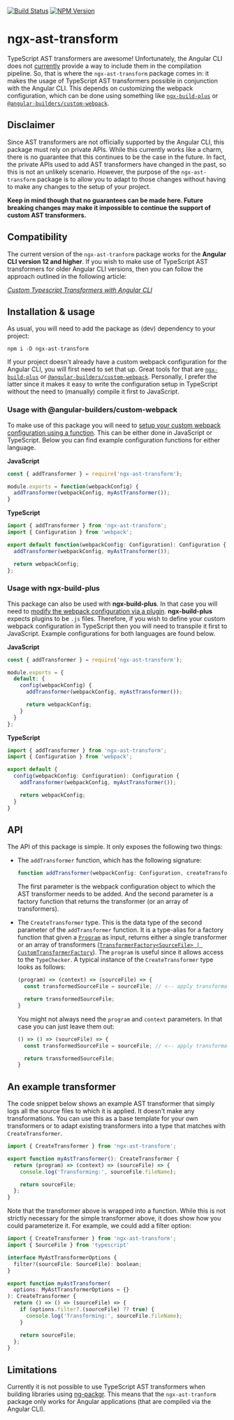 [![Build Status](https://github.com/dscheerens/ngx-ast-transform/actions/workflows/main.yml/badge.svg?branch=master)](https://github.com/dscheerens/ngx-ast-transform/actions/workflows/main.yml) [![NPM Version](https://img.shields.io/npm/v/ngx-ast-transform.svg)](https://www.npmjs.com/package/ngx-ast-transform)

# ngx-ast-transform

TypeScript AST transformers are awesome!
Unfortunately, the Angular CLI does not [currently](https://github.com/angular/angular/issues/22434) provide a way to include them in the compilation pipeline.
So, that is where the `ngx-ast-transform` package comes in: it makes the usage of TypeScript AST transformers possible in conjunction with the Angular CLI.
This depends on customizing the webpack configuration, which can be done using something like [`ngx-build-plus`](https://github.com/manfredsteyer/ngx-build-plus) or [`@angular-builders/custom-webpack`](https://github.com/just-jeb/angular-builders/tree/master/packages/custom-webpack).

## Disclaimer

Since AST transformers are not officially supported by the Angular CLI, this package must rely on private APIs.
While this currently works like a charm, there is no guarantee that this continues to be the case in the future.
In fact, the private APIs used to add AST transformers have changed in the past, so this is not an unlikely scenario.
However, the purpose of the `ngx-ast-transform` package is to allow you to adapt to those changes without having to make any changes to the setup of your project.

**Keep in mind though that no guarantees can be made here.
Future breaking changes may make it impossible to continue the support of custom AST transformers.**

## Compatibility

The current version of the `ngx-ast-tranform` package works for the **Angular CLI version 12 and higher**.
If you wish to make use of TypeScript AST transformers for older Angular CLI versions, then you can follow the approach outlined in the following article:

_[Custom Typescript Transformers with Angular CLI](https://medium.com/joolsoftware/custom-typescript-transformers-with-angular-cli-7f4150797e05)_

## Installation & usage

As usual, you will need to add the package as (dev) dependency to your project:

```shell
npm i -D ngx-ast-transform
```

If your project doesn't already have a custom webpack configuration for the Angular CLI, you will first need to set that up.
Great tools for that are [`ngx-build-plus`](https://github.com/manfredsteyer/ngx-build-plus) or [`@angular-builders/custom-webpack`](https://github.com/just-jeb/angular-builders/tree/master/packages/custom-webpack).
Personally, I prefer the latter since it makes it easy to write the configuration setup in TypeScript without the need to (manually) compile it first to JavaScript.

### Usage with **@angular-builders/custom-webpack**

To make use of this package you will need to [setup your custom webpack configuration using a function](https://github.com/just-jeb/angular-builders/tree/master/packages/custom-webpack#custom-webpack-config-function).
This can be either done in JavaScript or TypeScript.
Below you can find example configuration functions for either language.

**JavaScript**
```javascript
const { addTransformer } = require('ngx-ast-transform');

module.exports = function(webpackConfig) {
  addTransformer(webpackConfig, myAstTransformer());
}
```

**TypeScript**
```typescript
import { addTransformer } from 'ngx-ast-transform';
import { Configuration } from 'webpack';

export default function(webpackConfig: Configuration): Configuration {
  addTransformer(webpackConfig, myAstTransformer());

  return webpackConfig;
};
```

### Usage with **ngx-build-plus**

This package can also be used with **ngx-build-plus**.
In that case you will need to [modify the webpack configuration via a plugin](https://github.com/manfredsteyer/ngx-build-plus#using-plugins).
**ngx-build-plus** expects plugins to be `.js` files.
Therefore, if you wish to define your custom webpack configuration in TypeScript then you will need to transpile it first to JavaScript.
Example configurations for both languages are found below.

**JavaScript**
```javascript
const { addTransformer } = require('ngx-ast-transform');

module.exports = {
  default: {
    config(webpackConfig) {
      addTransformer(webpackConfig, myAstTransformer());

      return webpackConfig;
    }
  }
};
```

**TypeScript**
```typescript
import { addTransformer } from 'ngx-ast-transform';
import { Configuration } from 'webpack';

export default {
  config(webpackConfig: Configuration): Configuration {
    addTransformer(webpackConfig, myAstTransformer());

    return webpackConfig;
  }
}
```

## API

The API of this package is simple.
It only exposes the following two things:

* The `addTransformer` function, which has the following signature:

  ```typescript
  function addTransformer(webpackConfig: Configuration, createTransformers: CreateTransformer): void;
  ```

  The first parameter is the webpack configuration object to which the AST transformer needs to be added.
  And the second parameter is a factory function that returns the transformer (or an array of transformers).
* The `CreateTransformer` type.
  This is the data type of the second parameter of the `addTransformer` function.
  It is a type-alias for a factory function that given a [`Program`](https://github.com/microsoft/TypeScript/blob/v4.5.5/src/compiler/types.ts#L3934-L4044) as input, returns either a single transformer or an array of transformers ([`TransformerFactory<SourceFile> | CustomTransformerFactory`](https://github.com/microsoft/TypeScript/blob/v4.5.5/src/compiler/types.ts#L4075)).
  The `program` is useful since it allows access to the `TypeChecker`.
  A typical instance of the `CreateTransformer` type looks as follows:

  ```typescript
  (program) => (context) => (sourceFile) => {
    const transformedSourceFile = sourceFile; // <-- apply transformations here

    return transformedSourceFile;
  }
  ```

  You might not always need the `program` and `context` parameters.
  In that case you can just leave them out:

  ```typescript
  () => () => (sourceFile) => {
    const transformedSourceFile = sourceFile; // <-- apply transformations here

    return transformedSourceFile;
  }
  ```

## An example transformer

The code snippet below shows an example AST transformer that simply logs all the source files to which it is applied.
It doesn't make any transformations.
You can use this as a base template for your own transformers or to adapt existing transformers into a type that matches with `CreateTransformer`.

```typescript
import { CreateTransformer } from 'ngx-ast-transform';

export function myAstTransformer(): CreateTransformer {
  return (program) => (context) => (sourceFile) => {
    console.log('Transforming:', sourceFile.fileName);

    return sourceFile;
  };
}
```

Note that the transformer above is wrapped into a function.
While this is not strictly necessary for the simple transformer above, it does show how you could parameterize it.
For example, we could add a filter option:

```typescript
import { CreateTransformer } from 'ngx-ast-transform';
import { SourceFile } from 'typescript'

interface MyAstTransformerOptions {
  filter?(sourceFile: SourceFile): boolean;
}

export function myAstTransformer(
  options: MyAstTransformerOptions = {}
): CreateTransformer {
  return () => () => (sourceFile) => {
    if (options.filter?.(sourceFile) ?? true) {
      console.log('Transforming:', sourceFile.fileName);
    }

    return sourceFile;
  };
}
```

## Limitations

Currently it is not possible to use TypeScript AST transformers when building libraries using [ng-packgr](https://github.com/ng-packagr/ng-packagr).
This means that the `ngx-ast-tranform` package only works for Angular applications (that are compiled via the Angular CLI).

